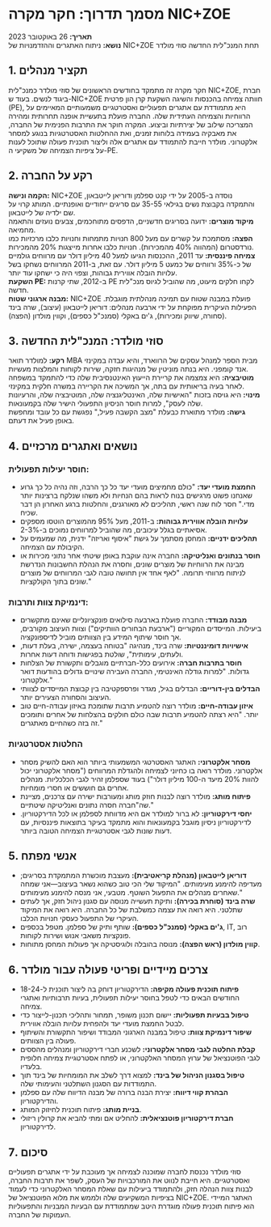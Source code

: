 # מסמך תדרוך: חקר מקרה NIC+ZOE

**תאריך:** 26 באוקטובר 2023  
**נושא:** ניתוח האתגרים וההזדמנויות של NIC+ZOE תחת המנכ"לית החדשה סוזי מולדר

## 1. תקציר מנהלים

חקר מקרה זה מתמקד בחודשים הראשונים של סוזי מולדר כמנכ"לית NIC+ZOE, חברת ביגוד לנשים. בעוד ש-NIC+ZOE חוותה צמיחה בהכנסות והשיגה השקעת קרן הון פרטית (PE), היא מתמודדת עם אתגרים תפעוליים ואסטרטגיים משמעותיים המאיימים על הרווחיות והצמיחה העתידית שלה. החברה פועלת בתעשיית אופנה תחרותית ומהירה המצריכה שילוב של יצירתיות וביצוע. המקרה חוקר את התרבות הפנימית של החברה, את מאבקיה בעמידה בלוחות זמנים, ואת ההחלטות האסטרטגיות בנוגע למסחר אלקטרוני. מולדר חייבת להתמודד עם אתגרים אלה וליצור תוכנית פעולה שתוכל לענות על ציפיות הצמיחה של משקיעי ה-PE.

## 2. רקע על החברה

**הקמה ונישה:** NIC+ZOE נוסדה ב-2005 על ידי קנט ספלמן ודוריאן לייטבאון, והתמקדה בקבוצת נשים בגילאי 35-55 עם סריגים ייחודיים ואופנתיים. המותג קרוי על שם ילדיה של לייטבאון.  
**מיקוד מוצרים:** ידועה בסריגים חדשניים, הדפסים מתוחכמים, צבעים נועזים והתאמה מחמיאה.  
**הפצה:** מסתמכת על קשרים עם מעל 800 חנויות מתמחות וחנויות כלבו מרכזיות כמו נורדסטרום (המהווה 40% מהמכירות). חנויות כלבו אחרות מייצגות 20% מהמכירות.  
**צמיחה פיננסית:** עד 2011, ההכנסות הגיעו למעל 40 מיליון דולר עם מרווחים גולמיים של כ-35% ורווחים של כמעט 5 מיליון דולר. עם זאת, ב-2011 המרווחים נשחקו בשל עלויות הובלה אווירית גבוהות, וצפוי היה כי ישחקו עוד יותר.  
**השקעת PE:** ב-2012, שתי קרנות PE לקחו חלקים מיעוט, מה שהוביל לגיוס מנכ"לית חדשה.  
**מבנה ארגוני שטוח:** NIC+ZOE פועלת במבנה שטוח עם תמיכה מנהלתית מוגבלת. הפעילות העיקרית מפוקחת על ידי ארבעה מנהלים: דוריאן לייטבאון (עיצוב), שרה בינד (סחורה, שיווק ומכירות), ג'ים באקלי (סמנכ"ל כספים), וקווין מולדון (הפצה).

## 3. סוזי מולדר: המנכ"לית החדשה

**רקע:** למולדר תואר MBA מבית הספר למנהל עסקים של הרווארד, והיא עבדה במקינזי אנד קומפני. היא בנתה מוניטין של מנהיגות חזקה, שירות לקוחות והמלצות מעשיות.  
**מוטיבציה:** היא צמצמה את קריירת הייעוץ האינטנסיבית שלה כדי להתמקד במשפחה לאחר בעיה בריאותית עם בתה, אך המשיכה את הקריירה במשרה חלקית במקינזי.  
**מינוי:** היא גויסה בזכות "האישיות שלה, האינטליגנציה שלה, המוטיבציה שלה, והרעיונות שלה לעסק", למרות חוסר הניסיון התפעולי הישיר שלה בקמעונאות.  
**גישה:** מולדר מתוארת כבעלת "מצב הקשבה פעיל," נפגשת עם כל עובד ומחפשת באופן פעיל את דעתם.

## 4. נושאים ואתגרים מרכזיים

### חוסר יעילות תפעולית:
- **החמצת מועדי יעד:** "כולם מחמיצים מועדי יעד כל כך הרבה, וזה נהיה כל כך גרוע שאנחנו פשוט מרגישים בנוח לראות בהם הנחיות ולא משהו שנלקח ברצינות יותר מדי." חסר לוח שנה ראשי, תהליכים לא מאורגנים, והחלטות ברגע האחרון הן דבר שכיח.
- **עלויות הובלה אווירית גבוהות:** ב-2011, מעל 95% מהמוצרים הוטסו מספקים אסיאתיים בגלל עיכובים, מה שהוביל למרווחים נמוכים ב-2-3%.
- **תהליכים ידניים:** המחסן מסתמך על גישת "איסוף ואריזה" ידנית, מה שמעמיס על הקיבולת עם הצמיחה.
- **חוסר בנתונים ואנליטיקה:** החברה אינה עוקבת באופן שיטתי אחר נתוני מכירות או מבינה את הרווחיות של מוצרים שונים, וחסרה את הנהלת החשבונות הנדרשת לניתוח מרווחי תרומה. "לאף אחד אין תחושה טובה לגבי המרווחים של מוצרים שונים בתוך הקולקציות."

### דינמיקת צוות ותרבות:
- **מבנה מבודד:** החברה פועלת בארבעה סילואים פונקציונליים שאינם מתקשרים ביעילות. המייסדים המקוריים ("ארבעת הבחורים הוותיקים") וצוות העיצוב מקורבים, אך חוסר שיתוף המידע בין הצוותים מוביל לדיספונקציה.
- **אישיויות דומיננטיות:** שרה בינד, מנהיגה "בטוחה בעצמה, ישירה, בעלת דעות, ולעתים, עימותית", שולטת בפגישות ודוחה דעות אחרות.
- **חוסר בתרבות חברה:** אירועים כלל-חברתיים מוגבלים ותקשורת של הצלחות גדולות. "למרות גודלה האינטימי, החברה העבירה שינויים גדולים בהודעות דואר אלקטרוני."
- **הבדלים בין-דוריים:** הבדלים בגיל, מגדר ופרספקטיבה בין קבוצת המייסדים לצוותי העיצוב והסחורה הצעירים יותר.
- **איזון עבודה-חיים:** מולדר רוצה להטמיע תרבות שתומכת באיזון עבודה-חיים טוב יותר. "היא רצתה להטמיע תרבות שבה כולם חולקים בהצלחות של אחרים ותומכים זה בזה כשהחיים מאתגרים."

### החלטות אסטרטגיות
- **מסחר אלקטרוני:** האתגר האסטרטגי המשמעותי ביותר הוא האם להשיק מסחר אלקטרוני. מולדר רואה בו כחיוני לצמיחה ולהגדלת המרווחים ("מסחר אלקטרוני יכול להוות 20% מיעד ה-100 מיליון דולר") בעוד שספלמן זהיר לגבי הכלכליות. מנהלים אחרים גם חוששים או חסרי מומחיות.
- **פיתוח מותג:** מולדר רוצה לבנות חוזק מותג ומעורבות ישירה עם צרכנים, מציינת שה"חברה חסרה נתונים ואנליטיקה שיטתיים."
- **יחסי דירקטוריון:** לא ברור למולדר אם היא מדווחת לספלמן או לכל הדירקטוריון. לדירקטוריון ניסיון מוגבל בקמעונאות והוא מתמקד בעיקר בתוצאות פיננסיות, עם דעות שונות לגבי אסטרטגיית הצמיחה הטובה ביותר.

## 5. אנשי מפתח

- **דוריאן לייטבאון (מנהלת קריאטיבית):** מעצבת מוכשרת המתמקדת בסריגים; מעדיפה להימנע מעימותים. "המיקוד שלי הכי טוב כשהוא נשאר בעיצוב—אני שמחה שאחרים מנהלים את התפעול השוטף. מטבעי, אני מנסה להימנע מעימותים."
- **שרה בינד (סוחרת בכירה):** ותיקת תעשייה מנוסה עם סגנון ניהול חזק, אך לעתים שתלטני. היא רואה את עצמה כמשלבת של כל החברה. היא רואה את המיקוד העיקרי של התפעול כעסקי חנויות הכלבו.
- **ג'ים באקלי (סמנכ"ל כספים):** שותף ותיק של ספלמן. מטפל בכספים, IT, רוב פונקציות משאבי אנוש ושירות לקוחות.
- **קווין מולדון (ראש הפצה):** מנוסה בהובלה ולוגיסטיקה אך פעולות המחסן מתוחות.

## 6. צרכים מיידיים ופריטי פעולה עבור מולדר

- **פיתוח תוכנית פעולה מקיפה:** הדירקטוריון דוחק בה ליצור תוכנית ל-18-24 החודשים הבאים כדי לטפל בחוסר יעילות תפעולית, בעיות תרבותיות ואתגרי צמיחה.
- **טיפול בבעיות תפעוליות:** יישום תכנון משופר, תמחור ותהליכי תכנון-לייצור כדי לבטל החמצת מועדי יעד ולהפחית עלויות הובלה אווירית.
- **שיפור דינמיקת צוות:** טיפול במבנה הארגוני המבודד ושיפור התקשורת והשיתוף פעולה בין הצוותים.
- **קבלת החלטה לגבי מסחר אלקטרוני:** לשכנע חברי דירקטוריון ומנהלים מהססים לגבי הפוטנציאל של ערוץ המסחר האלקטרוני, או לפתח אסטרטגיית צמיחה חלופית בלעדיו.
- **טיפול בסגנון הניהול של בינד:** למצוא דרך לשלב את המומחיות של בינד תוך התמודדות עם הסגנון השתלטני והעימותי שלה.
- **הבהרת קווי דיווח:** יצירת הבנה ברורה של מבנה הדיווח שלה עם ספלמן והדירקטוריון.
- **בניית מותג:** פיתוח תוכנית לחיזוק המותג.
- **חברת דירקטוריון פוטנציאלית:** להחליט אם ומתי להביא את קרולין ריזולי לדירקטוריון.

## 7. סיכום

סוזי מולדר נכנסת לחברה שמוכנה לצמיחה אך מעוכבת על ידי אתגרים תפעוליים ואסטרטגיים. היא חייבת לנווט את המורכבויות של העסק, לשפר את תרבות החברה, לבנות צוות הנהלה חזק, ולהתמודד ביעילות עם שאלת המסחר האלקטרוני כדי לעמוד בציפיות המשקיעים שלה ולממש את מלוא הפוטנציאל של NIC+ZOE. האתגר המיידי הוא פיתוח תוכנית פעולה מוגדרת היטב שמתמודדת עם הבעיות המבניות והתפעוליות העמוקות של החברה.
